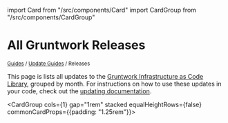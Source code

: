 
import Card from "/src/components/Card"
import CardGroup from "/src/components/CardGroup"

# All Gruntwork Releases

<p style={{marginTop: "-25px"}}><small><a href="/guides">Guides</a> / <a href="/guides/stay-up-to-date">Update Guides</a> / Releases</small></p>

This page is lists all updates to the [Gruntwork Infrastructure as Code
Library](https://gruntwork.io/infrastructure-as-code-library/), grouped by month. For instructions on how to use these
updates in your code, check out the [updating documentation](/library/stay-up-to-date/updating).

<CardGroup cols={1} gap="1rem" stacked equalHeightRows={false} commonCardProps={{padding: "1.25rem"}}>
  <Card title="Gruntwork Release 2025-09" href="/guides/stay-up-to-date/releases/2025-09" />
<Card title="Gruntwork Release 2025-08" href="/guides/stay-up-to-date/releases/2025-08" />
<Card title="Gruntwork Release 2025-07" href="/guides/stay-up-to-date/releases/2025-07" />
<Card title="Gruntwork Release 2025-06" href="/guides/stay-up-to-date/releases/2025-06" />
<Card title="Gruntwork Release 2025-05" href="/guides/stay-up-to-date/releases/2025-05" />
<Card title="Gruntwork Release 2025-04" href="/guides/stay-up-to-date/releases/2025-04" />
<Card title="Gruntwork Release 2025-03" href="/guides/stay-up-to-date/releases/2025-03" />
<Card title="Gruntwork Release 2025-02" href="/guides/stay-up-to-date/releases/2025-02" />
<Card title="Gruntwork Release 2025-01" href="/guides/stay-up-to-date/releases/2025-01" />
<Card title="Gruntwork Release 2024-12" href="/guides/stay-up-to-date/releases/2024-12" />
<Card title="Gruntwork Release 2024-11" href="/guides/stay-up-to-date/releases/2024-11" />
<Card title="Gruntwork Release 2024-10" href="/guides/stay-up-to-date/releases/2024-10" />
<Card title="Gruntwork Release 2024-09" href="/guides/stay-up-to-date/releases/2024-09" />
<Card title="Gruntwork Release 2024-08" href="/guides/stay-up-to-date/releases/2024-08" />
<Card title="Gruntwork Release 2024-07" href="/guides/stay-up-to-date/releases/2024-07" />
<Card title="Gruntwork Release 2024-06" href="/guides/stay-up-to-date/releases/2024-06" />
<Card title="Gruntwork Release 2024-05" href="/guides/stay-up-to-date/releases/2024-05" />
<Card title="Gruntwork Release 2024-04" href="/guides/stay-up-to-date/releases/2024-04" />
<Card title="Gruntwork Release 2024-03" href="/guides/stay-up-to-date/releases/2024-03" />
<Card title="Gruntwork Release 2024-02" href="/guides/stay-up-to-date/releases/2024-02" />
<Card title="Gruntwork Release 2024-01" href="/guides/stay-up-to-date/releases/2024-01" />
<Card title="Gruntwork Release 2023-12" href="/guides/stay-up-to-date/releases/2023-12" />
<Card title="Gruntwork Release 2023-11" href="/guides/stay-up-to-date/releases/2023-11" />
<Card title="Gruntwork Release 2023-10" href="/guides/stay-up-to-date/releases/2023-10" />
<Card title="Gruntwork Release 2023-09" href="/guides/stay-up-to-date/releases/2023-09" />
<Card title="Gruntwork Release 2023-08" href="/guides/stay-up-to-date/releases/2023-08" />
<Card title="Gruntwork Release 2023-07" href="/guides/stay-up-to-date/releases/2023-07" />
<Card title="Gruntwork Release 2023-06" href="/guides/stay-up-to-date/releases/2023-06" />
<Card title="Gruntwork Release 2023-05" href="/guides/stay-up-to-date/releases/2023-05" />
<Card title="Gruntwork Release 2023-04" href="/guides/stay-up-to-date/releases/2023-04" />
<Card title="Gruntwork Release 2023-03" href="/guides/stay-up-to-date/releases/2023-03" />
<Card title="Gruntwork Release 2023-02" href="/guides/stay-up-to-date/releases/2023-02" />
<Card title="Gruntwork Release 2023-01" href="/guides/stay-up-to-date/releases/2023-01" />
<Card title="Gruntwork Release 2022-12" href="/guides/stay-up-to-date/releases/2022-12" />
<Card title="Gruntwork Release 2022-11" href="/guides/stay-up-to-date/releases/2022-11" />
<Card title="Gruntwork Release 2022-10" href="/guides/stay-up-to-date/releases/2022-10" />
<Card title="Gruntwork Release 2022-09" href="/guides/stay-up-to-date/releases/2022-09" />
<Card title="Gruntwork Release 2022-08" href="/guides/stay-up-to-date/releases/2022-08" />
<Card title="Gruntwork Release 2022-07" href="/guides/stay-up-to-date/releases/2022-07" />
<Card title="Gruntwork Release 2022-06" href="/guides/stay-up-to-date/releases/2022-06" />
<Card title="Gruntwork Release 2022-05" href="/guides/stay-up-to-date/releases/2022-05" />
<Card title="Gruntwork Release 2022-04" href="/guides/stay-up-to-date/releases/2022-04" />
<Card title="Gruntwork Release 2022-03" href="/guides/stay-up-to-date/releases/2022-03" />
<Card title="Gruntwork Release 2022-02" href="/guides/stay-up-to-date/releases/2022-02" />
<Card title="Gruntwork Release 2022-01" href="/guides/stay-up-to-date/releases/2022-01" />
<Card title="Gruntwork Release 2021-12" href="/guides/stay-up-to-date/releases/2021-12" />
<Card title="Gruntwork Release 2021-11" href="/guides/stay-up-to-date/releases/2021-11" />
<Card title="Gruntwork Release 2021-10" href="/guides/stay-up-to-date/releases/2021-10" />
<Card title="Gruntwork Release 2021-09" href="/guides/stay-up-to-date/releases/2021-09" />
<Card title="Gruntwork Release 2021-08" href="/guides/stay-up-to-date/releases/2021-08" />
<Card title="Gruntwork Release 2021-07" href="/guides/stay-up-to-date/releases/2021-07" />
<Card title="Gruntwork Release 2021-06" href="/guides/stay-up-to-date/releases/2021-06" />
<Card title="Gruntwork Release 2021-05" href="/guides/stay-up-to-date/releases/2021-05" />
<Card title="Gruntwork Release 2021-04" href="/guides/stay-up-to-date/releases/2021-04" />
<Card title="Gruntwork Release 2021-03" href="/guides/stay-up-to-date/releases/2021-03" />
<Card title="Gruntwork Release 2021-02" href="/guides/stay-up-to-date/releases/2021-02" />
<Card title="Gruntwork Release 2021-01" href="/guides/stay-up-to-date/releases/2021-01" />
<Card title="Gruntwork Release 2020-12" href="/guides/stay-up-to-date/releases/2020-12" />
<Card title="Gruntwork Release 2020-11" href="/guides/stay-up-to-date/releases/2020-11" />
<Card title="Gruntwork Release 2020-10" href="/guides/stay-up-to-date/releases/2020-10" />
<Card title="Gruntwork Release 2020-09" href="/guides/stay-up-to-date/releases/2020-09" />
<Card title="Gruntwork Release 2020-08" href="/guides/stay-up-to-date/releases/2020-08" />
<Card title="Gruntwork Release 2020-07" href="/guides/stay-up-to-date/releases/2020-07" />
<Card title="Gruntwork Release 2020-06" href="/guides/stay-up-to-date/releases/2020-06" />
<Card title="Gruntwork Release 2020-05" href="/guides/stay-up-to-date/releases/2020-05" />
<Card title="Gruntwork Release 2020-04" href="/guides/stay-up-to-date/releases/2020-04" />
<Card title="Gruntwork Release 2020-03" href="/guides/stay-up-to-date/releases/2020-03" />
<Card title="Gruntwork Release 2020-02" href="/guides/stay-up-to-date/releases/2020-02" />
<Card title="Gruntwork Release 2020-01" href="/guides/stay-up-to-date/releases/2020-01" />
<Card title="Gruntwork Release 2019-12" href="/guides/stay-up-to-date/releases/2019-12" />
<Card title="Gruntwork Release 2019-11" href="/guides/stay-up-to-date/releases/2019-11" />
<Card title="Gruntwork Release 2019-10" href="/guides/stay-up-to-date/releases/2019-10" />
<Card title="Gruntwork Release 2019-09" href="/guides/stay-up-to-date/releases/2019-09" />
<Card title="Gruntwork Release 2019-08" href="/guides/stay-up-to-date/releases/2019-08" />
<Card title="Gruntwork Release 2019-07" href="/guides/stay-up-to-date/releases/2019-07" />
<Card title="Gruntwork Release 2019-06" href="/guides/stay-up-to-date/releases/2019-06" />
<Card title="Gruntwork Release 2019-05" href="/guides/stay-up-to-date/releases/2019-05" />
<Card title="Gruntwork Release 2019-04" href="/guides/stay-up-to-date/releases/2019-04" />
<Card title="Gruntwork Release 2019-03" href="/guides/stay-up-to-date/releases/2019-03" />
<Card title="Gruntwork Release 2019-02" href="/guides/stay-up-to-date/releases/2019-02" />
<Card title="Gruntwork Release 2019-01" href="/guides/stay-up-to-date/releases/2019-01" />
<Card title="Gruntwork Release 2018-12" href="/guides/stay-up-to-date/releases/2018-12" />
<Card title="Gruntwork Release 2018-11" href="/guides/stay-up-to-date/releases/2018-11" />
<Card title="Gruntwork Release 2018-10" href="/guides/stay-up-to-date/releases/2018-10" />
<Card title="Gruntwork Release 2018-09" href="/guides/stay-up-to-date/releases/2018-09" />
<Card title="Gruntwork Release 2018-08" href="/guides/stay-up-to-date/releases/2018-08" />
<Card title="Gruntwork Release 2018-07" href="/guides/stay-up-to-date/releases/2018-07" />
<Card title="Gruntwork Release 2018-06" href="/guides/stay-up-to-date/releases/2018-06" />
<Card title="Gruntwork Release 2018-05" href="/guides/stay-up-to-date/releases/2018-05" />
<Card title="Gruntwork Release 2018-04" href="/guides/stay-up-to-date/releases/2018-04" />
<Card title="Gruntwork Release 2018-03" href="/guides/stay-up-to-date/releases/2018-03" />
<Card title="Gruntwork Release 2018-02" href="/guides/stay-up-to-date/releases/2018-02" />
<Card title="Gruntwork Release 2018-01" href="/guides/stay-up-to-date/releases/2018-01" />
<Card title="Gruntwork Release 2017-12" href="/guides/stay-up-to-date/releases/2017-12" />
<Card title="Gruntwork Release 2017-11" href="/guides/stay-up-to-date/releases/2017-11" />
<Card title="Gruntwork Release 2017-10" href="/guides/stay-up-to-date/releases/2017-10" />
<Card title="Gruntwork Release 2017-09" href="/guides/stay-up-to-date/releases/2017-09" />
<Card title="Gruntwork Release 2017-08" href="/guides/stay-up-to-date/releases/2017-08" />
<Card title="Gruntwork Release 2017-07" href="/guides/stay-up-to-date/releases/2017-07" />
<Card title="Gruntwork Release 2017-06" href="/guides/stay-up-to-date/releases/2017-06" />
<Card title="Gruntwork Release 2017-05" href="/guides/stay-up-to-date/releases/2017-05" />
<Card title="Gruntwork Release 2017-04" href="/guides/stay-up-to-date/releases/2017-04" />
<Card title="Gruntwork Release 2017-03" href="/guides/stay-up-to-date/releases/2017-03" />
<Card title="Gruntwork Release 2017-02" href="/guides/stay-up-to-date/releases/2017-02" />
<Card title="Gruntwork Release 2017-01" href="/guides/stay-up-to-date/releases/2017-01" />
<Card title="Gruntwork Release 2016-12" href="/guides/stay-up-to-date/releases/2016-12" />
<Card title="Gruntwork Release 2016-11" href="/guides/stay-up-to-date/releases/2016-11" />
<Card title="Gruntwork Release 2016-10" href="/guides/stay-up-to-date/releases/2016-10" />
<Card title="Gruntwork Release 2016-09" href="/guides/stay-up-to-date/releases/2016-09" />
<Card title="Gruntwork Release 2016-08" href="/guides/stay-up-to-date/releases/2016-08" />
<Card title="Gruntwork Release 2016-07" href="/guides/stay-up-to-date/releases/2016-07" />
<Card title="Gruntwork Release 2016-06" href="/guides/stay-up-to-date/releases/2016-06" />
</CardGroup>

<!-- ##DOCS-SOURCER-START
{
  "sourcePlugin": "releases",
  "hash": "5f501f8a1081ffed9cd6b9e0d1dcd108"
}
##DOCS-SOURCER-END -->
